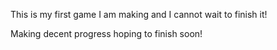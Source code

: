 This is my first game I am making and I cannot wait to finish it!

Making decent progress hoping to finish soon!